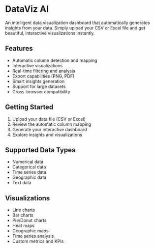# DataViz AI

An intelligent data visualization dashboard that automatically generates insights from your data. Simply upload your CSV or Excel file and get beautiful, interactive visualizations instantly.

## Features

- Automatic column detection and mapping
- Interactive visualizations
- Real-time filtering and analysis
- Export capabilities (PNG, PDF)
- Smart insights generation
- Support for large datasets
- Cross-browser compatibility

## Getting Started

1. Upload your data file (CSV or Excel)
2. Review the automatic column mapping
3. Generate your interactive dashboard
4. Explore insights and visualizations

## Supported Data Types

- Numerical data
- Categorical data
- Time series data
- Geographic data
- Text data

## Visualizations

- Line charts
- Bar charts
- Pie/Donut charts
- Heat maps
- Geographic maps
- Time series analysis
- Custom metrics and KPIs